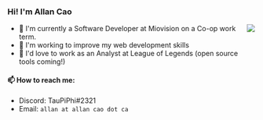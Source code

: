 ### Hi! I'm Allan Cao
<img align="right" src="https://github-readme-stats.vercel.app/api?username=Allan-Cao&count_private=true">

- 🏡 I'm currently a Software Developer at Miovision on a Co-op work term.
- 🔭 I'm working to improve my web development skills
- 🌱 I'd love to work as an Analyst at League of Legends (open source tools coming!)

#### 📫 How to reach me:
- Discord: TauPiPhi#2321
- Email: `allan at allan cao dot ca`
